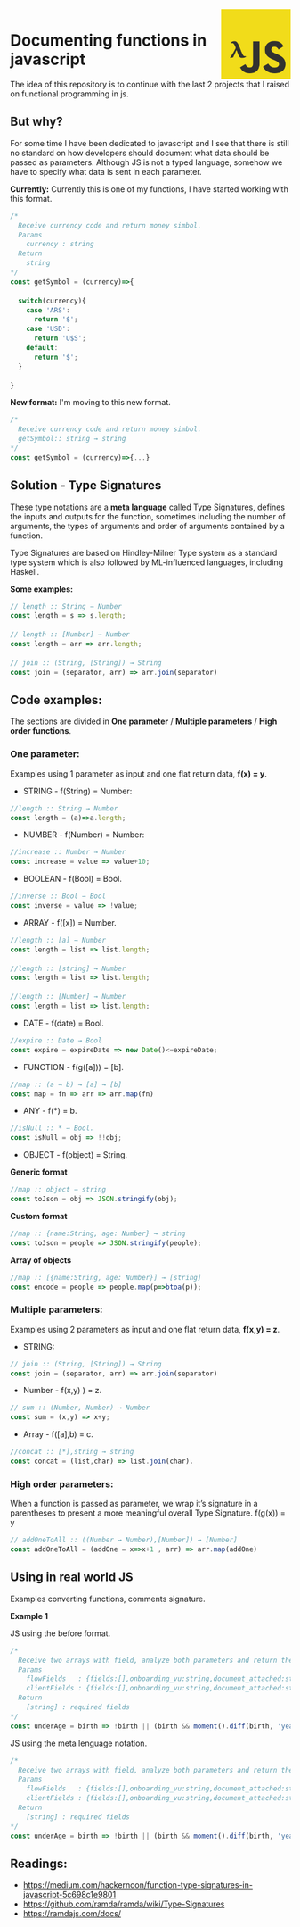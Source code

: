 <img src="https://github.com/damiancipolat/Functional_programming_in_JS/blob/master/doc/fp.png?raw=true" width="125px" align="right" />

# Documenting functions in javascript
The idea of this repository is to continue with the last 2 projects that I raised on functional programming in js.

## But why?
For some time I have been dedicated to javascript and I see that there is still no standard on how developers should document what data should be passed as parameters. Although JS is not a typed language, somehow we have to specify what data is sent in each parameter.

**Currently:** Currently this is one of my functions, I have started working with this format.

```js
/*
  Receive currency code and return money simbol.
  Params
    currency : string
  Return
    string
*/
const getSymbol = (currency)=>{

  switch(currency){
    case 'ARS':
      return '$';
    case 'USD':
      return 'U$S';
    default:
      return '$';
  }
  
}
```

**New format:** I'm moving to this new format.

```js
/*
  Receive currency code and return money simbol.
  getSymbol:: string → string
*/
const getSymbol = (currency)=>{...}
```

## Solution - Type Signatures
These type notations are a **meta language** called Type Signatures, defines the inputs and outputs for the function, sometimes including the number of arguments, the types of arguments and order of arguments contained by a function.

Type Signatures are based on Hindley-Milner Type system as a standard type system which is also followed by ML-influenced languages, including Haskell.

**Some examples:**
```js
// length :: String → Number
const length = s => s.length;

// length :: [Number] → Number
const length = arr => arr.length;

// join :: (String, [String]) → String
const join = (separator, arr) => arr.join(separator)
```

## Code examples:
The sections are divided in **One parameter** / **Multiple parameters** / **High order functions**.

### One parameter:
Examples using 1 parameter as input and one flat return data, **f(x) = y**.

- STRING - f(String) = Number:
```js
//length :: String → Number
const length = (a)=>a.length;
```

- NUMBER - f(Number) = Number:
```js
//increase :: Number → Number
const increase = value => value+10;
```

- BOOLEAN - f(Bool) = Bool.
```js
//inverse :: Bool → Bool
const inverse = value => !value;
```

- ARRAY - f([x]) = Number.
```js
//length :: [a] → Number
const length = list => list.length;

//length :: [string] → Number
const length = list => list.length;

//length :: [Number] → Number
const length = list => list.length;
```

- DATE - f(date) = Bool.
```js
//expire :: Date → Bool
const expire = expireDate => new Date()<=expireDate;
```

- FUNCTION - f(g([a])) = [b].
```js
//map :: (a → b) → [a] → [b]
const map = fn => arr => arr.map(fn)
```

- ANY - f(*) = b.
```js
//isNull :: * → Bool.
const isNull = obj => !!obj;
```

- OBJECT - f(object) = String.

**Generic format**
```js
//map :: object → string
const toJson = obj => JSON.stringify(obj);
```

**Custom format**
```js
//map :: {name:String, age: Number} → string
const toJson = people => JSON.stringify(people);
```

**Array of objects**
```js
//map :: [{name:String, age: Number}] → [string]
const encode = people => people.map(p=>btoa(p));
```

### Multiple parameters:
Examples using 2 parameters as input and one flat return data, **f(x,y) = z**.

- STRING:
```js
// join :: (String, [String]) → String
const join = (separator, arr) => arr.join(separator)
```

- Number - f(x,y) ) = z.
```js
// sum :: (Number, Number) → Number
const sum = (x,y) => x+y;
```

- Array - f([a],b) = c.
```js
//concat :: [*],string → string
const concat = (list,char) => list.join(char).
```

### High order parameters:
When a function is passed as parameter, we wrap it’s signature in a parentheses to present a more meaningful overall Type Signature. f(g(x)) = y

```js
// addOneToAll :: ((Number → Number),[Number]) → [Number]
const addOneToAll = (addOne = x=>x+1 , arr) => arr.map(addOne)
```

## Using in real world JS
Examples converting functions, comments signature.

**Example 1**

JS using the before format.
```js
/*
  Receive two arrays with field, analyze both parameters and return the situation.
  Params
    flowFields   : {fields:[],onboarding_vu:string,document_attached:string}
    clientFields : {fields:[],onboarding_vu:string,document_attached:string}
  Return
    [string] : required fields
*/
const underAge = birth => !birth || (birth && moment().diff(birth, 'years')) < 18;
```

JS using the meta lenguage notation.
```js
/*
  Receive two arrays with field, analyze both parameters and return the situation.
  Params
    flowFields   : {fields:[],onboarding_vu:string,document_attached:string}
    clientFields : {fields:[],onboarding_vu:string,document_attached:string}
  Return
    [string] : required fields
*/
const underAge = birth => !birth || (birth && moment().diff(birth, 'years')) < 18;
```










## Readings:
- https://medium.com/hackernoon/function-type-signatures-in-javascript-5c698c1e9801
- https://github.com/ramda/ramda/wiki/Type-Signatures
- https://ramdajs.com/docs/
